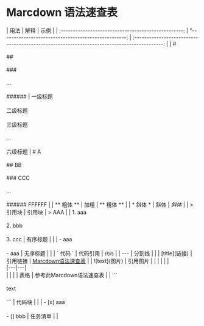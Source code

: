 # Marcdown 语法速查表

| 用法                                                 | 解释                                                  | 示例                                                                                         |
| :--------------------------------------------------: | "---------------------------------------------------: | :------------------------------------------------------------------------------------------: |
| #<br><br>##<br><br>###<br><br>...<br><br>######    | 一级标题<br><br>二级标题<br><br>三级标题<br><br>...<br><br>六级标题 | # A<br><br>## BB<br><br>### CCC<br><br>...<br><br>###### FFFFFF                            |
| \*\* 粗体 \*\*                                       | 加粗                                                  | ** 粗体 **                                                                                   |
| \* 斜体 \*                                           | 斜体                                                  | *斜体*                                                                                       |
| > 引用块                                              | 引用块                                                 | > AAA                                                                                      |
| 1. aaa<br><br>2. bbb<br><br>3. ccc                 | 有序标题                                                |                                                                                            |
| - aaa <br><br>- aaa                                | 无序标题                                                |                                                                                            |
| \` 代码 \`                                           | 代码引用                                                | `代码`                                                                                       |
| ---                                                | 分割线                                                 |                                                                                            |
| \[title](链接)                                       | 引用链接                                                | [Marcdown语法速查表](https://github.com/enilmalus/My-knowledge-base/blob/main/misc/marcdown.md) |
| !\[text](图片)                                       | 引用图片                                                |                                                                                            |
| \|     \|    \|<br>\|---\|---\|<br>\|     \|    \| | 表格                                                  | 参考此Marcdown语法速查表                                                                           |
| \`\`\`<br><br>  text<br>  <br>\`\`\`               | 代码块                                                 |                                                                                            |
| - [x] aaa<br><br>- [] bbb                          | 任务清单                                                |                                                                                            |
